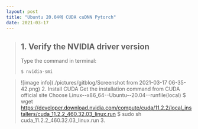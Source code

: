 ```yaml
---
layout: post
title: "Ubuntu 20.04에 CUDA cuDNN Pytorch"
date: 2021-03-17
---
```


> ## 1. Verify the NVIDIA driver version 
> <p>Type the command in terminal:</p>
> <pre><code>$ nvidia-smi
> </code></pre>
 
>   ![image info](./pictures/gitblog/Screenshot from 2021-03-17 06-35-42.png)
>2. Install CUDA 
>   Get the installation command from CUDA official site 
>   Choose Linux--x86_64--Ubuntu--20.04--runfile(local) 
>   $ wget https://developer.download.nvidia.com/compute/cuda/11.2.2/local_installers/cuda_11.2.2_460.32.03_linux.run
>   $ sudo sh cuda_11.2.2_460.32.03_linux.run
>3. 
